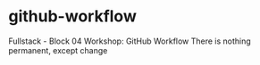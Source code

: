 # github-workflow
Fullstack - Block 04 Workshop: GitHub Workflow
There is nothing permanent, except change 
